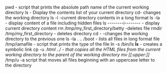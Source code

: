 pwd - script that prints the absolute path name of the current working directory
ls - Display the contents list of your current directory
cd- changes the working directory
ls -l -current directory contents in a long format
ls -la - display content of a file including hidden files
ls --------i-------- - display current directory content
rm /tmp/my_first_directory/betty  -deletes file
rmdir /tmp/my_first_directory - deletes directory
cd -  -changes the working directory to the previous one
ls -la . .. /boot - lists all files in long format
file /tmp/iamafile - script that prints the type of the file
ln -s /bin/ls __ls__ - creates a symbolic link
cp -u *.html ../ - that copies all the HTML files from the current working directory to the parent of the working directory
mv [[:upper:]]* /tmp/u -a script that moves all files beginning with an uppercase letter to the directory
